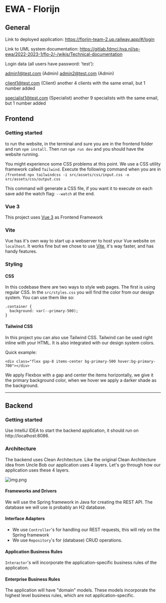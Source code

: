 # EWA - Florijn

## General

Link to deployed application: https://florijn-team-2.up.railway.app/#/login

Link to UML system documentation: https://gitlab.fdmci.hva.nl/se-ewa/2022-2023-1/flo-2/-/wikis/Technical-documentation

Login data (all users have password: 'test'):

admin1@test.com (Admin)
admin2@test.com (Admin)

client1@test.com (Client) 
another 4 clients with the same email, but 1 number added

specialist1@test.com (Specialist) 
another 9 specialists with the same email, but 1 number added

## Frontend

### Getting started
to run the website, in the terminal and sure you are in the frontend folder and run `npm install`. 
Then run `npm run dev` and you should have the website running.

You might experience some CSS problems at this point. We use a CSS utility framework called `Tailwind`. Execute the following command when you are in `/frontend`:
```npx tailwindcss -i src/assets/css/input.css -o src/assets/css/output.css```

This command will generate a CSS file, if you want it to execute on each save add the watch flag: `--watch` at the end. 

### Vue 3
This project uses [Vue 3](https://vuejs.org) as Frontend Framework

### Vite
Vue has it's own way to start up a webserver to host your Vue website on `localhost`.
It works fine but we chose to use [Vite](https://vuejs.org), it's way faster, and has handy features.

### Styling

#### CSS
In this codebase there are two ways to style web pages. The first is using regular CSS. In the `src/styles.css` you will find the color from our design system.
You can use them like so: 
```
.container {
  background: var(--primary-500);
}
```
#### Tailwind CSS
In this project you can also use Tailwind CSS. Tailwind can be used right inline with your HTML. It is also integrated with our design system colors.

Quick example:
```
<div class="flex gap-8 items-center bg-primary-500 hover:bg-primary-700"></div>
```
We apply Flexbox with a gap and center the items horizontally, we give it the primary background color, when we hover we apply a darker shade as the background.  

---
## Backend

### Getting started
Use IntelliJ IDEA to start the backend application, it should run on http://localhost:8086.

### Architecture
The backend uses Clean Architecture. Like the original Clean Architecture idea from Uncle Bob our application uses 4 layers. 
Let's go through how our application uses these 4 layers.

![img.png](clean_architecture_for_readme.png)

#### Frameworks and Drivers
We will use the Spring framework in Java for creating the REST API. The database we will use is probably an H2 database.

#### Interface Adapters
- We use `Controller`'s for handling our REST requests, this will rely on the Spring framework
- We use `Repository`'s for (database) CRUD operations.

#### Application Business Rules
`Interactor`'s will incorporate the application-specific business rules of the application.

#### Enterprise Business Rules
The application will have "domain" models. These models incorporate the highest level business rules, which are not application-specific.  



